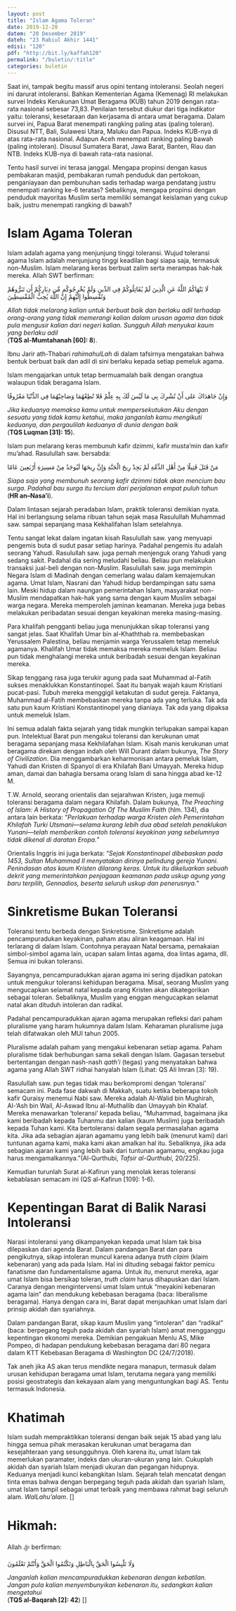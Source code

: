 ```yaml
---
layout: post
title: "Islam Agama Toleran"
date: 2019-12-20
datem: "20 Desember 2019"
dateh: "23 Rabiul Akhir 1441"
edisi: "120"
pdf: "http://bit.ly/kaffah120"
permalink: "/buletin/:title"
categories: buletin
---
```


Saat ini, tampak begitu massif arus opini tentang intoleransi. Seolah negeri ini darurat intoleransi. Bahkan Kementerian Agama (Kemenag) RI melakukan survei Indeks Kerukunan Umat Beragama (KUB) tahun 2019 dengan rata-rata nasional sebesar 73,83. Penilaian tersebut diukur dari tiga indikator yaitu: toleransi, kesetaraan dan kerjasama di antara umat beragama. Dalam survei ini, Papua Barat menempati rangking paling atas (paling toleran). Disusul NTT, Bali, Sulawesi Utara, Maluku dan Papua. Indeks KUB-nya di atas rata-rata nasional. Adapun Aceh menempati ranking paling bawah (paling intoleran). Disusul Sumatera Barat, Jawa Barat, Banten, Riau dan NTB. Indeks KUB-nya di bawah rata-rata nasional.

Tentu hasil survei ini terasa janggal. Mengapa propinsi dengan kasus pembakaran masjid, pembakaran rumah penduduk dan pertokoan, penganiayaan dan pembunuhan sadis terhadap warga pendatang justru menempati ranking ke-6 teratas? Sebaliknya, mengapa propinsi dengan penduduk mayoritas Muslim serta memiliki semangat keislaman yang cukup baik, justru menempati rangking di bawah?

# Islam Agama Toleran

Islam adalah agama yang menjunjung tinggi toleransi. Wujud toleransi agama Islam adalah menjunjung tinggi keadilan bagi siapa saja, termasuk non-Muslim. Islam melarang keras berbuat zalim serta merampas hak-hak mereka. Allah SWT berfirman:

<p class="text-right-arabic">
لَا يَنْهَاكُمُ اللَّهُ عَنِ الَّذِينَ لَمْ يُقَاتِلُوكُمْ فِي الدِّينِ وَلَمْ يُخْرِجُوكُم مِّن دِيَارِكُمْ أَن تَبَرُّوهُمْ وَتُقْسِطُوا إِلَيْهِمْ إِنَّ اللَّهَ يُحِبُّ الْمُقْسِطِينَ
</p>

<p class="text-right-arti">
<i>Allah tidak melarang kalian untuk berbuat baik dan berlaku adil terhadap orang-orang yang tidak memerangi kalian dalam urusan agama dan tidak pula mengusir kalian dari negeri kalian. Sungguh Allah menyukai kaum yang berlaku adil</i><br>
(<b>TQS al-Mumtahanah [60]: 8</b>).
</p>

Ibnu Jarir ath-Thabari *rahimahulLah* di dalam tafsirnya mengatakan bahwa bentuk berbuat baik dan adil di sini berlaku kepada setiap pemeluk agama.

Islam mengajarkan untuk tetap bermuamalah baik dengan orangtua walaupun tidak beragama Islam.

<p class="text-right-arabic">
وَإِنْ جَاهَدَاكَ عَلى أَنْ تُشْرِكَ بِي مَا لَيْسَ لَكَ بِهِ عِلْمٌ فَلا تُطِعْهُمَا وَصَاحِبْهُمَا فِي الدُّنْيَا مَعْرُوفًا
</p>

<p class="text-right-arti">
<i>Jika keduanya memaksa kamu untuk mempersekutukan Aku dengan sesuatu yang tidak kamu ketahui, maka janganlah kamu mengikuti keduanya, dan pergaulilah keduanya di dunia dengan baik</i><br>
(<b>TQS Luqman [31]: 15</b>).
</p>

Islam pun melarang keras membunuh kafir dzimmi, kafir musta’min dan kafir mu’ahad. Rasulullah saw. bersabda:

<p class="text-right-arabic">
مَنْ قَتَلَ قَتِيلًا مِنْ أَهْلِ الذِّمَّةِ لَمْ يَجِدْ رِيحَ الْجَنَّةِ وَإِنَّ رِيحَهَا لَيُوجَدُ مِنْ مَسِيرَةِ أَرْبَعِينَ عَامًا
</p>

<p class="text-right-arti">
<i>Siapa saja yang membunuh seorang kafir dzimmi tidak akan mencium bau surga. Padahal bau surga itu tercium dari perjalanan empat puluh tahun</i><br>
(<b>HR an–Nasa’i</b>).
</p>

Dalam lintasan sejarah peradaban Islam, praktik toleransi demikian nyata. Hal ini berlangsung selama ribuan tahun sejak masa Rasulullah Muhammad saw. sampai sepanjang masa Kekhalifahan Islam setelahnya.

Tentu sangat lekat dalam ingatan kisah Rasulullah saw. yang menyuapi pengemis buta di sudut pasar setiap harinya. Padahal pengemis itu adalah seorang Yahudi. Rasulullah saw. juga pernah menjenguk orang Yahudi yang sedang sakit. Padahal dia sering meludahi beliau. Beliau pun melakukan transaksi jual-beli dengan non-Muslim. Rasulullah saw. juga memimpin Negara Islam di Madinah dengan cemerlang walau dalam kemajemukan agama. Umat Islam, Nasrani dan Yahudi hidup berdampingan satu sama lain. Meski hidup dalam naungan pemerintahan Islam, masyarakat non-Muslim mendapatkan hak-hak yang sama dengan kaum Muslim sebagai warga negara. Mereka memperoleh jaminan keamanan. Mereka juga bebas melakukan peribadatan sesuai dengan keyakinan mereka masing-masing.

Para khalifah pengganti beliau juga menunjukkan sikap toleransi yang sangat jelas. Saat Khalifah Umar bin al-Khaththab ra. membebaskan Yerussalem Palestina, beliau menjamin warga Yerussalem tetap memeluk agamanya. Khalifah Umar tidak memaksa mereka memeluk Islam. Beliau pun tidak menghalangi mereka untuk beribadah sesuai dengan keyakinan mereka.

Sikap tenggang rasa juga terukir agung pada saat Muhammad al-Fatih sukses menaklukkan Konstantinopel. Saat itu banyak wajah kaum Kristiani pucat-pasi. Tubuh mereka menggigil ketakutan di sudut gereja. Faktanya, Muhammad al-Fatih membebaskan mereka tanpa ada yang terluka. Tak ada satu pun kaum Kristiani Konstantinopel yang dianiaya. Tak ada yang dipaksa untuk memeluk Islam.

Ini semua adalah fakta sejarah yang tidak mungkin terlupakan sampai kapan pun. Intelektual Barat pun mengakui toleransi dan kerukunan umat beragama sepanjang masa Kekhilafahan Islam. Kisah manis kerukunan umat beragama direkam dengan indah oleh Will Durant dalam bukunya, *The Story of Civilization*. Dia menggambarkan keharmonisan antara pemeluk Islam, Yahudi dan Kristen di Spanyol di era Khilafah Bani Umayyah. Mereka hidup aman, damai dan bahagia bersama orang Islam di sana hingga abad ke-12 M.

T.W. Arnold, seorang orientalis dan sejarahwan Kristen, juga memuji toleransi beragama dalam negara Khilafah. Dalam bukunya, *The Preaching of Islam: A History of Propagation Of The Muslim Faith* (hlm. 134), dia antara lain berkata: “*Perlakuan terhadap warga Kristen oleh Pemerintahan Khilafah Turki Utsmani—selama kurang lebih dua abad setelah penaklukan Yunani—telah memberikan contoh toleransi keyakinan yang sebelumnya tidak dikenal di daratan Eropa.*”

Orientalis Inggris ini juga berkata: “*Sejak Konstantinopel dibebaskan pada 1453, Sultan Muhammad II menyatakan dirinya pelindung gereja Yunani. Penindasan atas kaum Kristen dilarang keras. Untuk itu dikeluarkan sebuah dekrit yang memerintahkan penjagaan keamanan pada uskup agung yang baru terpilih, Gennadios, beserta seluruh uskup dan penerusnya.*”

# Sinkretisme Bukan Toleransi

Toleransi tentu berbeda dengan Sinkretisme. Sinkretisme adalah pencampuradukan keyakinan, paham atau aliran keagamaan. Hal ini terlarang di dalam Islam. Contohnya perayaan Natal bersama, pemakaian simbol-simbol agama lain, ucapan salam lintas agama, doa lintas agama, dll. Semua ini bukan toleransi.

Sayangnya, pencampuradukkan ajaran agama ini sering dijadikan patokan untuk mengukur toleransi kehidupan beragama. Misal, seorang Muslim yang mengucapkan selamat natal kepada orang Kristen akan dikategorikan sebagai toleran. Sebaliknya, Muslim yang enggan mengucapkan selamat natal akan dituduh intoleran dan radikal.

Padahal pencampuradukkan ajaran agama merupakan refleksi dari paham pluralisme yang haram hukumnya dalam Islam. Keharaman pluralisme juga telah difatwakan oleh MUI tahun 2005.

Pluralisme adalah paham yang mengakui kebenaran setiap agama. Paham pluralisme tidak berhubungan sama sekali dengan Islam. Gagasan tersebut bertentangan dengan nash-nash *qath’i* (tegas) yang menyatakan bahwa agama yang Allah SWT ridhai hanyalah Islam (Lihat: QS Ali Imran [3]: 19).

Rasulullah saw. pun tegas tidak mau berkompromi dengan ‘toleransi’ semacam ini. Pada fase dakwah di Makkah, suatu ketika beberapa tokoh kafir Quraisy menemui Nabi saw. Mereka adalah Al-Walid bin Mughirah, Al-‘Ash bin Wail, Al-Aswad Ibnu al-Muthallib dan Umayyah bin Khalaf. Mereka menawarkan ‘toleransi’ kepada beliau, “Muhammad, bagaimana jika kami beribadah kepada Tuhanmu dan kalian (kaum Muslim) juga beribadah kepada Tuhan kami. Kita bertoleransi dalam segala permasalahan agama kita. Jika ada sebagian ajaran agamamu yang lebih baik (menurut kami) dari tuntunan agama kami, maka kami akan amalkan hal itu. Sebaliknya, jika ada sebagian ajaran kami yang lebih baik dari tuntunan agamamu, engkau juga harus mengamalkannya.”(Al-Qurthubi, *Tafsir al-Qurthubi*, 20/225).

Kemudian turunlah Surat al-Kafirun yang menolak keras toleransi kebablasan semacam ini (QS al-Kafirun [109]: 1-6).

# Kepentingan Barat di Balik Narasi Intoleransi

Narasi intoleransi yang dikampanyekan kepada umat Islam tak bisa dilepaskan dari agenda Barat. Dalam pandangan Barat dan para pengikutnya, sikap intoleran muncul karena adanya *truth claim* (klaim kebenaran) yang ada pada Islam. Hal ini dituding sebagai faktor pemicu fanatisme dan fundamentalisme agama. Untuk itu, menurut mereka, agar umat Islam bisa bersikap toleran, *truth claim* harus dihapuskan dari Islam. Caranya dengan mengintervensi umat Islam untuk “meyakini kebenaran agama lain” dan mendukung kebebasan beragama (baca: liberalisme beragama). Hanya dengan cara ini, Barat dapat menjauhkan umat Islam dari prinsip akidah dan syariahnya.

Dalam pandangan Barat, sikap kaum Muslim yang “intoleran” dan “radikal” (baca: berpegang teguh pada akidah dan syariah Islam) amat mengganggu kepentingan ekonomi mereka. Demikian pengakuan Menlu AS, Mike Pompeo, di hadapan pendukung kebebasan beragama dari 80 negara dalam KTT Kebebasan Beragama di Washington DC (24/7/2018).

Tak aneh jika AS akan terus mendikte negara manapun, termasuk dalam urusan kehidupan beragama umat Islam, terutama negara yang memiliki posisi geostrategis dan kekayaan alam yang menguntungkan bagi AS. Tentu termasuk Indonesia.

# Khatimah

Islam sudah mempraktikkan toleransi dengan baik sejak 15 abad yang lalu hingga semua pihak merasakan kerukunan umat beragama dan kesejahteraan yang sesungguhnya. Oleh karena itu, umat Islam tak memerlukan paramater, indeks dan ukuran-ukuran yang lain. Cukuplah akidah dan syariah Islam menjadi ukuran dan pegangan hidupnya. Keduanya menjadi kunci kebangkitan Islam. Sejarah telah mencatat dengan tinta emas bahwa dengan berpegang teguh pada akidah dan syariah Islam, umat Islam tampil sebagai umat terbaik yang membawa rahmat bagi seluruh alam. *WalLahu’alam*. []



<!-- HIKMAH -->
<div class="card mt-5">
  <div class="card-header">
  <h1>Hikmah:</h1>
  </div>

  <div class="card-body">
  <p class="text-center">
  Allah ﷻ  berfirman:
  </p>

  <p class="text-center-arabic">
  وَلَا تَلْبِسُوا الْحَقَّ بِالْبَاطِلِ وَتَكْتُمُوا الْحَقَّ وَأَنْتُمْ تَعْلَمُونَ
  </p>

  <p class="text-center">
  <i>
  Janganlah kalian mencampuradukkan kebenaran dengan kebatilan. Jangan pula kalian menyembunyikan kebenaran itu, sedangkan kalian mengetahui
  </i><br>
  (<b>TQS al-Baqarah [2]: 42</b>) []
  </p>
  </div>
</div>
<!-- END HIKMAH -->

